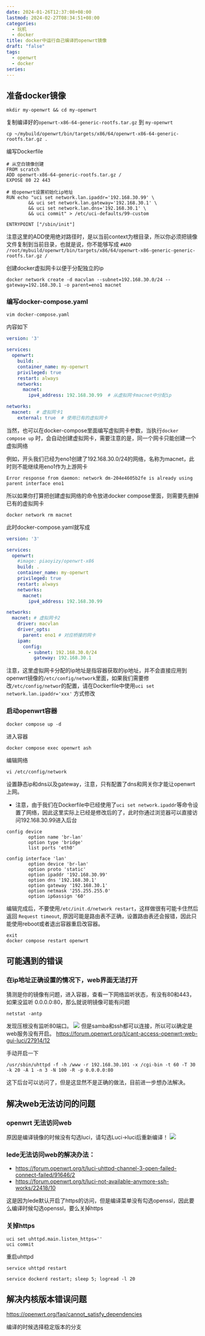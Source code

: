```yaml
---
date: 2024-01-26T12:37:08+08:00
lastmod: 2024-02-27T08:34:51+08:00
categories:
  - 玩机
  - docker
title: docker中运行自己编译的openwrt镜像
draft: "false"
tags:
  - openwrt
  - docker
series: 
---
```

## 准备docker镜像
```
mkdir my-openwrt && cd my-openwrt
```

复制编译好的`openwrt-x86-64-generic-rootfs.tar.gz` 到 `my-openwrt`

```
cp ~/mybuild/openwrt/bin/targets/x86/64/openwrt-x86-64-generic-rootfs.tar.gz .
```

编写Dockerfile
```
# 从空白镜像创建
FROM scratch
ADD openwrt-x86-64-generic-rootfs.tar.gz /
EXPOSE 80 22 443

# 给openwrt设置初始化ip地址
RUN echo "uci set network.lan.ipaddr='192.168.30.99' \
        && uci set network.lan.gateway='192.168.30.1' \
        && uci set network.lan.dns='192.168.30.1' \
        && uci commit" > /etc/uci-defaults/99-custom

ENTRYPOINT ["/sbin/init"]
```

注意这里的ADD使用绝对路径时，是以当前context为根目录，所以你必须把镜像文件复制到当前目录，也就是说，你不能够写成 `#ADD /root/mybuild/openwrt/bin/targets/x86/64/openwrt-x86-generic-generic-rootfs.tar.gz /`


创建docker虚拟网卡以便于分配独立的ip
```
docker network create -d macvlan --subnet=192.168.30.0/24 --gateway=192.168.30.1 -o parent=eno1 macnet
```

### 编写docker-compose.yaml
```
vim docker-compose.yaml
```
内容如下
```yaml
version: '3'

services:
  openwrt:
    build: .
    container_name: my-openwrt
    privileged: true
    restart: always
    networks:
      macnet:
        ipv4_address: 192.168.30.99  # 从虚拟网卡macnet中分配ip

networks:
  macnet:  # 虚拟网卡1
    external: true  # 使用已有的虚拟网卡
```


当然，也可以在docker-compose里面编写虚拟网卡参数，当执行`docker compose up` 时，会自动创建虚拟网卡，需要注意的是，同一个网卡只能创建一个虚拟网络

例如，开头我们已经为eno1创建了192.168.30.0/24的网络，名称为macnet，此时则不能继续用eno1作为上游网卡
```
Error response from daemon: network dm-204e4605b2fe is already using parent interface eno1
```


所以如果你打算把创建虚拟网络的命令放进docker compose里面，则需要先删掉已有的虚拟网卡

```
docker network rm macnet
```

此时docker-compose.yaml就写成
```yaml
version: '3'

services:
  openwrt:
    #image: piaoyizy/openwrt-x86
    build: .
    container_name: my-openwrt
    privileged: true
    restart: always
    networks:
      macnet:
        ipv4_address: 192.168.30.99

networks:
  macnet: # 虚拟网卡2
    driver: macvlan
    driver_opts:
      parent: eno1 # 对应桥接的网卡
    ipam:
      config:
        - subnet: 192.168.30.0/24
          gateway: 192.168.30.1
```

注意，这里虚拟网卡分配的ip地址是指容器获取的ip地址，并不会直接应用到openwrt镜像的`/etc/config/network`里面，如果我们需要修改`/etc/config/networ`的配置，请在Dockerfile中使用`uci set network.lan.ipaddr='xxx'` 方式修改

### 启动openwrt容器
```
docker compose up -d
```

进入容器
```
docker compose exec openwrt ash
```

编辑网络
```
vi /etc/config/network
```

设置静态ip和dns以及gateway，注意，只有配置了dns和网关你才能让openwrt上网。
- 注意，由于我们在Dockerfile中已经使用了`uci set network.ipaddr`等命令设置了网络，因此这里实际上已经是修改后的了，此时你通过浏览器可以直接访问192.168.30.99进入后台

```
config device                                  
        option name 'br-lan'
        option type 'bridge'
        list ports 'eth0'   
                            
config interface 'lan'   
        option device 'br-lan'
        option proto 'static' 
        option ipaddr '192.168.30.99'
        option dns '192.168.30.1'    
        option gateway '192.168.30.1'
        option netmask '255.255.255.0'
        option ip6assign '60'  

```

编辑完成后，不要使用`/etc/init.d/network restart`，这样做很有可能卡住然后返回 `Request timeout`, 原因可能是路由表不正确，设置路由表还会报错，因此只能使用reboot或者退出容器重启改容器。
```
exit
docker compose restart openwrt
```


## 可能遇到的错误
### 在ip地址正确设置的情况下，web界面无法打开
猜测是你的镜像有问题，进入容器，查看一下网络监听状态，有没有80和443，如果没监听 0.0.0.0:80，那么就说明镜像可能有问题
```
netstat -antp
```

发现压根没有监听80端口。
![](Pasted%20image%2020240126123813.png)
但是samba和ssh都可以连接，所以可以确定是web服务没有开启。
https://forum.openwrt.org/t/cant-access-openwrt-web-gui-luci/27914/12

手动开启一下
```
/usr/sbin/uhttpd -f -h /www -r 192.168.30.101 -x /cgi-bin -t 60 -T 30 -k 20 -A 1 -n 3 -N 100 -R -p 0.0.0.0:80
```
这下后台可以访问了，但是这显然不是正确的做法，目前进一步想办法解决。

## 解决web无法访问的问题 
### openwrt 无法访问web
原因是编译镜像的时候没有勾选luci，请勾选Luci->luci后重新编译！
![](Pasted%20image%2020240126162654.png)


### lede无法访问web的解决办法：
- https://forum.openwrt.org/t/luci-uhttpd-channel-3-open-failed-connect-failed/91646/2
- https://forum.openwrt.org/t/luci-not-available-anymore-ssh-works/22418/10

这是因为lede默认开启了https的访问，但是编译菜单没有勾选openssl，因此要么编译时候勾选openssl，要么关掉https

### 关掉https
```
uci set uhttpd.main.listen_https=''
uci commit
```
重启uhttpd
```
service uhttpd restart
```


```
service dockerd restart; sleep 5; logread -l 20
```

## 解决内核版本错误问题
https://openwrt.org/faq/cannot_satisfy_dependencies

编译的时候选择稳定版本的分支